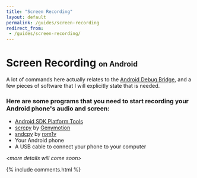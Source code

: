 ```yaml
---
title: "Screen Recording"
layout: default
permalink: /guides/screen-recording
redirect_from:
 - /guides/screen-recording/
---
```

# Screen Recording <span style="font-size:70%">on Android</span>

A lot of commands here actually relates to the [Android Debug Bridge](https://arifhamed.github.io/guides/adb), and a few pieces of software that I will explicitly state that is needed.

### Here are some programs that you need to start recording your Android phone's audio and screen:
* <a href="https://developer.android.com/studio/releases/platform-tools" target="_blank">Android SDK Platform Tools</a>
* <a href="https://github.com/Genymobile/scrcpy/releases/tag/v1.23" target="_blank">scrcpy</a> by <a href="http://genymobile.com/" target="_blank">Genymotion</a>
* <a href="https://github.com/rom1v/sndcpy/releases/tag/v1.1" target="_blank">sndcpy</a> by <a href="https://github.com/rom1v" target="_blank">rom1v</a>
* Your Android phone
* A USB cable to connect your phone to your computer

_&lt;more details will come soon&gt;_

{% include comments.html %}